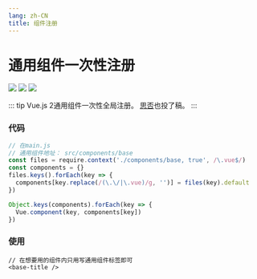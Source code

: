 ```yaml
---
lang: zh-CN
title: 组件注册
---
```


# 通用组件一次性注册

![](https://img.shields.io/badge/-Typescript-9ca3af.svg?logo=typescript&style=popout-square)  ![](https://img.shields.io/badge/-Javascript-9ca3af.svg?logo=javascript&style=popout-square)  ![](https://img.shields.io/badge/-Vue.js-9ca3af.svg?logo=Vue.js&style=popout-square)



::: tip
Vue.js 2通用组件一次性全局注册。 [思否](https://segmentfault.com/a/1190000042275539)也投了稿。
:::



### 代码

```typescript
// 在main.js
// 通用组件地址： src/components/base
const files = require.context('./components/base, true', /\.vue$/)
const components = {}
files.keys().forEach(key => {
  components[key.replace(/(\.\/|\.vue)/g, '')] = files(key).default
})

Object.keys(components).forEach(key => {
  Vue.component(key, components[key])
})

```



### 使用

```vue
// 在想要用的组件内只用写通用组件标签即可
<base-title />
```

